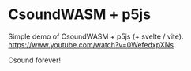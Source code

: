# CsoundWASM + p5js

Simple demo of CsoundWASM + p5js (+ svelte / vite).  
https://www.youtube.com/watch?v=0WefedxpXNs

Csound forever!

